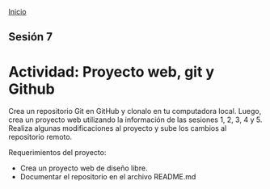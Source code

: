 <!-- No borrar o modificar -->
[Inicio](./index.md)

## Sesión 7 


<!-- Actividad 07 -->

# Actividad: Proyecto web, git y Github
Crea un repositorio Git en GitHub y clonalo en tu computadora local. Luego, crea un proyecto web utilizando la información de las sesiones 1, 2, 3, 4 y 5. Realiza algunas modificaciones al proyecto y sube los cambios al repositorio remoto.

Requerimientos del proyecto:

* Crea un proyecto web de diseño libre.
* Documentar el repositorio en el archivo README.md





